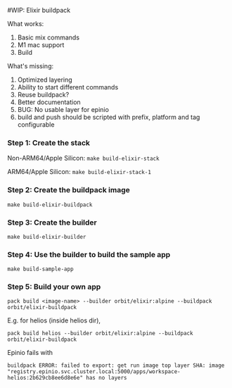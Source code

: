 #WIP: Elixir buildpack

What works:
1. Basic mix commands
2. M1 mac support
3. Build

What's missing:
1. Optimized layering
2. Ability to start different commands
3. Reuse buildpack?
4. Better documentation
5. BUG: No usable layer for epinio
6. build and push should be scripted with prefix, platform and tag configurable

### Step 1: Create the stack
Non-ARM64/Apple Silicon: `make build-elixir-stack`

ARM64/Apple Silicon: `make build-elixir-stack-1`

### Step 2: Create the buildpack image
`make build-elixir-buildpack`

### Step 3: Create the builder
`make build-elixir-builder`

### Step 4: Use the builder to build the sample app
`make build-sample-app`

### Step 5: Build your own app

`pack build <image-name> --builder orbit/elixir:alpine --buildpack orbit/elixir-buildpack`

E.g. for helios (inside helios dir),

`pack build helios --builder orbit/elixir:alpine --buildpack orbit/elixir-buildpack`

Epinio fails with 
```
buildpack ERROR: failed to export: get run image top layer SHA: image "registry.epinio.svc.cluster.local:5000/apps/workspace-helios:2b629cb8ee6d8e6e" has no layers
```
